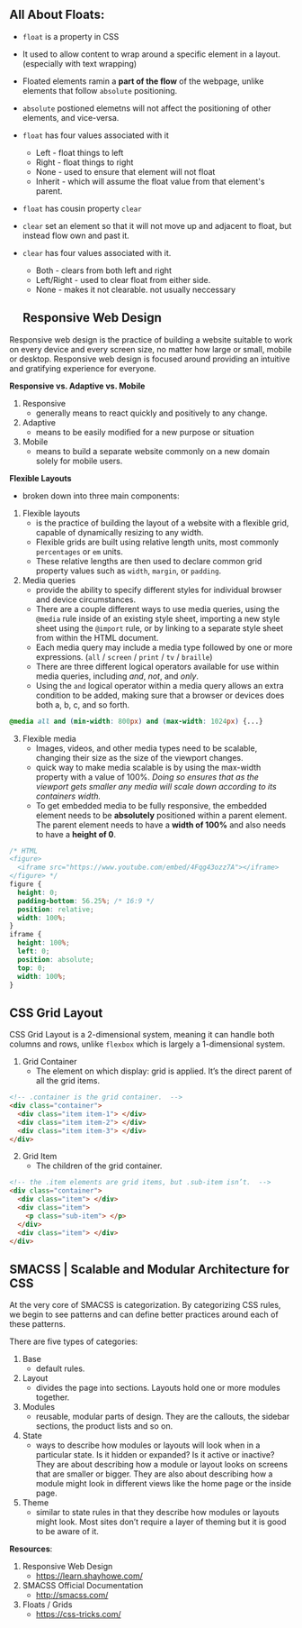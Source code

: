 ## All About Floats:

- `float` is a property in CSS
- It used to allow content to wrap around a specific element in a layout. (especially with text wrapping)
- Floated elements ramin a **part of the flow** of the webpage, unlike elements that follow `absolute` positioning.

- `absolute` postioned elemetns will not affect the positioning of other elements, and vice-versa.

- `float` has four values associated with it

  - Left - float things to left
  - Right - float things to right
  - None - used to ensure that element will not float
  - Inherit - which will assume the float value from that element's parent.

- `float` has cousin property `clear`
- `clear` set an element so that it will not move up and adjacent to float, but instead flow own and past it.

- `clear` has four values associated with it.
  - Both - clears from both left and right
  - Left/Right - used to clear float from either side.
  - None - makes it not clearable. not usually neccessary


  ## Responsive Web Design  

Responsive web design is the practice of building a website suitable to work on every device and every screen size, no matter how large or small, mobile or desktop. Responsive web design is focused around providing an intuitive and gratifying experience for everyone. 

**Responsive vs. Adaptive vs. Mobile**

1. Responsive
    - generally means to react quickly and positively to any change.
2. Adaptive
    - means to be easily modified for a new purpose or situation
3. Mobile 
    - means to build a separate website commonly on a new domain solely for mobile users.  

**Flexible Layouts**

- broken down into three main components:

1. Flexible layouts 
    - is the practice of building the layout of a website with a flexible grid, capable of dynamically resizing to any width.
    - Flexible grids are built using relative length units, most commonly `percentages` or `em` units. 
    - These relative lengths are then used to declare common grid property values such as `width`, `margin`, or `padding`.
2. Media queries
    - provide the ability to specify different styles for individual browser and device circumstances.
    - There are a couple different ways to use media queries, using the `@media` rule inside of an existing style sheet, importing a new style sheet using the `@import` rule, or by linking to a separate style sheet from within the HTML document.
    - Each media query may include a media type followed by one or more expressions. (`all` / `screen` / `print` / `tv` / `braille`)
    - There are three different logical operators available for use within media queries, including _and_, _not_, and _only_.
    - Using the `and` logical operator within a media query allows an extra condition to be added, making sure that a browser or devices does both a, b, c, and so forth.
```css 
@media all and (min-width: 800px) and (max-width: 1024px) {...}
``` 
3. Flexible media
    - Images, videos, and other media types need to be scalable, changing their size as the size of the viewport changes.
    - quick way to make media scalable is by using the max-width property with a value of 100%. _Doing so ensures that as the viewport gets smaller any media will scale down according to its containers width._
    - To get embedded media to be fully responsive, the embedded element needs to be **absolutely** positioned within a parent element. The parent element needs to have a **width of 100%** and also needs to have a **height of 0**.

```css
/* HTML
<figure>
  <iframe src="https://www.youtube.com/embed/4Fqg43ozz7A"></iframe>
</figure> */
figure {
  height: 0;
  padding-bottom: 56.25%; /* 16:9 */
  position: relative;
  width: 100%;
}
iframe {
  height: 100%;
  left: 0;
  position: absolute;
  top: 0;
  width: 100%;
}
``` 

## CSS Grid Layout  

CSS Grid Layout is a 2-dimensional system, meaning it can handle both columns and rows, unlike `flexbox` which is largely a 1-dimensional system.  

1. Grid Container
    - The element on which display: grid is applied. It’s the direct parent of all the grid items.

```html 
<!-- .container is the grid container.  -->
<div class="container">
  <div class="item item-1"> </div>
  <div class="item item-2"> </div>
  <div class="item item-3"> </div>
</div>
``` 

2. Grid Item
    - The children of the grid container.

```html 
<!-- the .item elements are grid items, but .sub-item isn’t.  -->
<div class="container">
  <div class="item"> </div>
  <div class="item">
    <p class="sub-item"> </p>
  </div>
  <div class="item"> </div>
</div>
``` 
## SMACSS | Scalable and Modular Architecture for CSS

At the very core of SMACSS is categorization. By categorizing CSS rules, we begin to see patterns and can define better practices around each of these patterns.  

There are five types of categories:

1. Base
    - default rules.
2. Layout
    - divides the page into sections. Layouts hold one or more modules together.
3. Modules 
    - reusable, modular parts of design. They are the callouts, the sidebar sections, the product lists and so on.
4. State
    - ways to describe how modules or layouts will look when in a particular state. Is it hidden or expanded? Is it active or inactive? They are about describing how a module or layout looks on screens that are smaller or bigger. They are also about describing how a module might look in different views like the home page or the inside page.
5. Theme
    - similar to state rules in that they describe how modules or layouts might look. Most sites don’t require a layer of theming but it is good to be aware of it.  

**Resources**:
1. Responsive Web Design
    - https://learn.shayhowe.com/
2. SMACSS Official Documentation
    - http://smacss.com/
3. Floats / Grids
    - https://css-tricks.com/